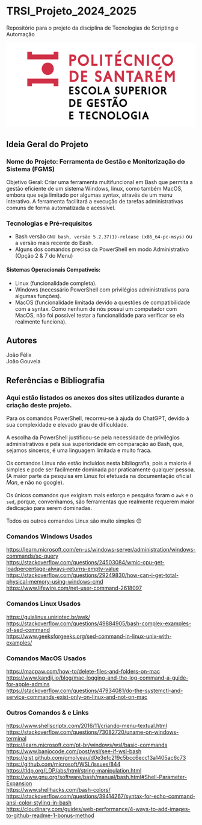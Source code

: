 # TRSI_Projeto_2024_2025
Repositório para o projeto da disciplina de Tecnologias de Scripting e Automação

![alt text](image.png)

## Ideia Geral do Projeto
### Nome do Projeto: Ferramenta de Gestão e Monitorização do Sistema (FGMS)
Objetivo Geral:
Criar uma ferramenta multifuncional em Bash que permita a gestão eficiente de um sistema Windows, linux, como também MacOS, embora que seja limitado por algumas syntax, através de um menu interativo. A ferramenta facilitará a execução de tarefas administrativas comuns de forma automatizada e acessível.

### Tecnologias e Pré-requisitos
- Bash versão `GNU bash, versão 5.2.37(1)-release (x86_64-pc-msys)` ou a versão mais recente do Bash.
- Alguns dos comandos precisa da PowerShell em modo Administrativo (Opção 2 & 7 do Menu)
#### Sistemas Operacionais Compatíveis:
- Linux (funcionalidade completa).
- Windows (necessário PowerShell com privilégios administrativos para algumas funções).
- MacOS (funcionalidade limitada devido a questões de compatibilidade com a syntax. Como nenhum de nós possui um computador com MacOS, não foi possível testar a funcionalidade para verificar se ela realmente funciona).

## Autores
João Félix <br />
João Gouveia

## Referências e Bibliografia
### Aqui estão listados os anexos dos sites utilizados durante a criação deste projeto. 
Para os comandos PowerShell, recorreu-se à ajuda do ChatGPT, devido à sua complexidade e elevado grau de dificuldade.<br />  
A escolha da PowerShell justificou-se pela necessidade de privilégios administrativos e pela sua superioridade em comparação ao Bash, que, sejamos sinceros, é uma linguagem limitada e muito fraca.<br />  
Os comandos Linux não estão incluídos nesta bibliografia, pois a maioria é simples e pode ser facilmente dominada por praticamente qualquer pessoa. (A maior parte da pesquisa em Linux foi efetuada na documentação oficial *Man*, e não no google).<br />  
Os únicos comandos que exigiram mais esforço e pesquisa foram o `awk` e o `sed`, porque, convenhamos, são ferramentas que realmente requerem maior dedicação para serem dominadas.<br />  
Todos os outros comandos Linux são muito simples 😊<br />

### Comandos Windows Usados
https://learn.microsoft.com/en-us/windows-server/administration/windows-commands/sc-query <br />
https://stackoverflow.com/questions/24503084/wmic-cpu-get-loadpercentage-always-returns-empty-value <br />
https://stackoverflow.com/questions/29249830/how-can-i-get-total-physical-memory-using-windows-cmd <br />
https://www.lifewire.com/net-user-command-2618097 <br />


### Comandos Linux Usados
https://guialinux.uniriotec.br/awk/ <br />
https://stackoverflow.com/questions/49884905/bash-complex-examples-of-sed-command <br />
https://www.geeksforgeeks.org/sed-command-in-linux-unix-with-examples/ <br />

### Comandos MacOS Usados
https://macpaw.com/how-to/delete-files-and-folders-on-mac <br />
https://www.kandji.io/blog/mac-logging-and-the-log-command-a-guide-for-apple-admins <br />
https://stackoverflow.com/questions/47934081/do-the-systemctl-and-service-commands-exist-only-on-linux-and-not-on-mac <br />

### Outros Comandos & e Links
https://www.shellscriptx.com/2016/11/criando-menu-textual.html <br />
https://stackoverflow.com/questions/73082720/uname-on-windows-terminal <br />
https://learn.microsoft.com/pt-br/windows/wsl/basic-commands <br />
https://www.banjocode.com/post/wsl/see-if-wsl-bash <br />
https://gist.github.com/gmolveau/d0e3efc219c5bcc6ecc13a1405ac6c73 <br />
https://github.com/microsoft/WSL/issues/844 <br />
https://tldp.org/LDP/abs/html/string-manipulation.html <br />
https://www.gnu.org/software/bash/manual/bash.html#Shell-Parameter-Expansion <br />
https://www.shellhacks.com/bash-colors/ <br />
https://stackoverflow.com/questions/39414267/syntax-for-echo-command-ansi-color-styling-in-bash <br />
https://cloudinary.com/guides/web-performance/4-ways-to-add-images-to-github-readme-1-bonus-method <br />
